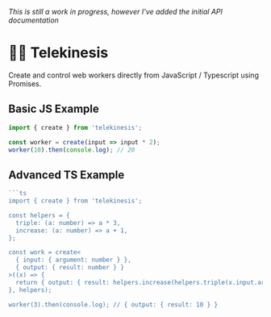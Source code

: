 _This is still a work in progress, however I've added the initial API documentation_

# 🧙‍♂️ Telekinesis

Create and control web workers directly from JavaScript / Typescript using Promises.

## Basic JS Example

```ts
import { create } from 'telekinesis';

const worker = create(input => input * 2);
worker(10).then(console.log); // 20
```

## Advanced TS Example

```ts
```ts
import { create } from 'telekinesis';

const helpers = {
  triple: (a: number) => a * 3,
  increase: (a: number) => a + 1,
};

const work = create<
  { input: { argument: number } },
  { output: { result: number } }
>((x) => {
  return { output: { result: helpers.increase(helpers.triple(x.input.argument)) } };
}, helpers);

worker(3).then(console.log); // { output: { result: 10 } }
```
